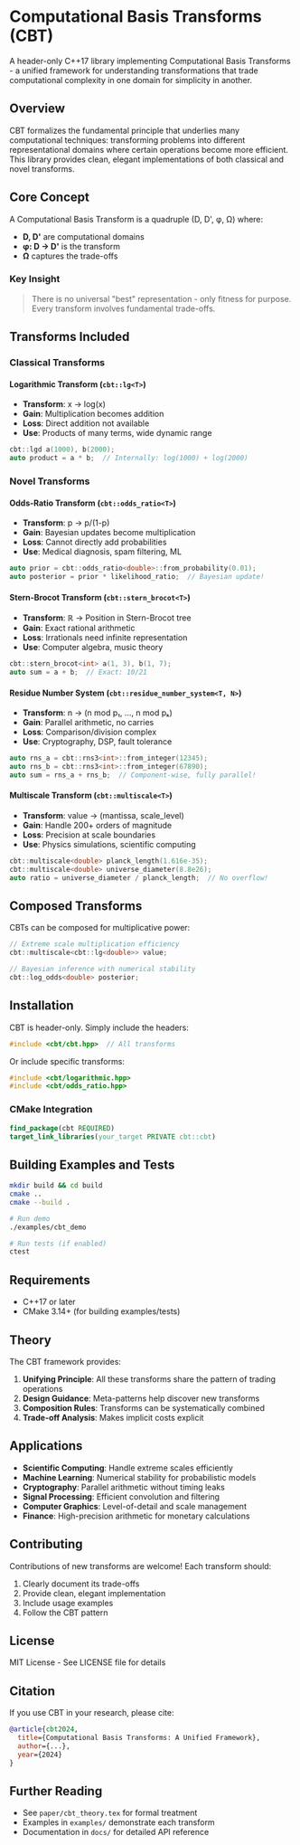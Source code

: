 # Computational Basis Transforms (CBT)

A header-only C++17 library implementing Computational Basis Transforms - a unified framework for understanding transformations that trade computational complexity in one domain for simplicity in another.

## Overview

CBT formalizes the fundamental principle that underlies many computational techniques: transforming problems into different representational domains where certain operations become more efficient. This library provides clean, elegant implementations of both classical and novel transforms.

## Core Concept

A Computational Basis Transform is a quadruple (D, D', φ, Ω) where:
- **D, D'** are computational domains
- **φ: D → D'** is the transform
- **Ω** captures the trade-offs

### Key Insight

> There is no universal "best" representation - only fitness for purpose. Every transform involves fundamental trade-offs.

## Transforms Included

### Classical Transforms

#### Logarithmic Transform (`cbt::lg<T>`)
- **Transform**: x → log(x)
- **Gain**: Multiplication becomes addition
- **Loss**: Direct addition not available
- **Use**: Products of many terms, wide dynamic range

```cpp
cbt::lgd a(1000), b(2000);
auto product = a * b;  // Internally: log(1000) + log(2000)
```

### Novel Transforms

#### Odds-Ratio Transform (`cbt::odds_ratio<T>`)
- **Transform**: p → p/(1-p)
- **Gain**: Bayesian updates become multiplication
- **Loss**: Cannot directly add probabilities
- **Use**: Medical diagnosis, spam filtering, ML

```cpp
auto prior = cbt::odds_ratio<double>::from_probability(0.01);
auto posterior = prior * likelihood_ratio;  // Bayesian update!
```

#### Stern-Brocot Transform (`cbt::stern_brocot<T>`)
- **Transform**: ℝ → Position in Stern-Brocot tree
- **Gain**: Exact rational arithmetic
- **Loss**: Irrationals need infinite representation
- **Use**: Computer algebra, music theory

```cpp
cbt::stern_brocot<int> a(1, 3), b(1, 7);
auto sum = a + b;  // Exact: 10/21
```

#### Residue Number System (`cbt::residue_number_system<T, N>`)
- **Transform**: n → (n mod p₁, ..., n mod pₖ)
- **Gain**: Parallel arithmetic, no carries
- **Loss**: Comparison/division complex
- **Use**: Cryptography, DSP, fault tolerance

```cpp
auto rns_a = cbt::rns3<int>::from_integer(12345);
auto rns_b = cbt::rns3<int>::from_integer(67890);
auto sum = rns_a + rns_b;  // Component-wise, fully parallel!
```

#### Multiscale Transform (`cbt::multiscale<T>`)
- **Transform**: value → (mantissa, scale_level)
- **Gain**: Handle 200+ orders of magnitude
- **Loss**: Precision at scale boundaries
- **Use**: Physics simulations, scientific computing

```cpp
cbt::multiscale<double> planck_length(1.616e-35);
cbt::multiscale<double> universe_diameter(8.8e26);
auto ratio = universe_diameter / planck_length;  // No overflow!
```

## Composed Transforms

CBTs can be composed for multiplicative power:

```cpp
// Extreme scale multiplication efficiency
cbt::multiscale<cbt::lg<double>> value;

// Bayesian inference with numerical stability
cbt::log_odds<double> posterior;
```

## Installation

CBT is header-only. Simply include the headers:

```cpp
#include <cbt/cbt.hpp>  // All transforms
```

Or include specific transforms:

```cpp
#include <cbt/logarithmic.hpp>
#include <cbt/odds_ratio.hpp>
```

### CMake Integration

```cmake
find_package(cbt REQUIRED)
target_link_libraries(your_target PRIVATE cbt::cbt)
```

## Building Examples and Tests

```bash
mkdir build && cd build
cmake ..
cmake --build .

# Run demo
./examples/cbt_demo

# Run tests (if enabled)
ctest
```

## Requirements

- C++17 or later
- CMake 3.14+ (for building examples/tests)

## Theory

The CBT framework provides:

1. **Unifying Principle**: All these transforms share the pattern of trading operations
2. **Design Guidance**: Meta-patterns help discover new transforms
3. **Composition Rules**: Transforms can be systematically combined
4. **Trade-off Analysis**: Makes implicit costs explicit

## Applications

- **Scientific Computing**: Handle extreme scales efficiently
- **Machine Learning**: Numerical stability for probabilistic models
- **Cryptography**: Parallel arithmetic without timing leaks
- **Signal Processing**: Efficient convolution and filtering
- **Computer Graphics**: Level-of-detail and scale management
- **Finance**: High-precision arithmetic for monetary calculations

## Contributing

Contributions of new transforms are welcome! Each transform should:
1. Clearly document its trade-offs
2. Provide clean, elegant implementation
3. Include usage examples
4. Follow the CBT pattern

## License

MIT License - See LICENSE file for details

## Citation

If you use CBT in your research, please cite:

```bibtex
@article{cbt2024,
  title={Computational Basis Transforms: A Unified Framework},
  author={...},
  year={2024}
}
```

## Further Reading

- See `paper/cbt_theory.tex` for formal treatment
- Examples in `examples/` demonstrate each transform
- Documentation in `docs/` for detailed API reference